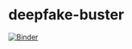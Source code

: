 # deepfake-buster

[![Binder](https://mybinder.org/badge_logo.svg)](https://mybinder.org/v2/gh/nathanhubens/deepfake-buster/master?urlpath=%2Fvoila%2Frender%2FApp.ipynb)
